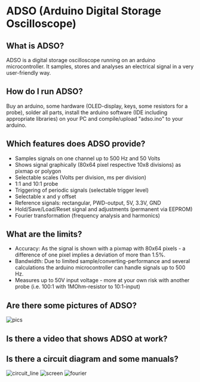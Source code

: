 # ADSO (Arduino Digital Storage Oscilloscope)

## What is ADSO?
ADSO is a digital storage oscilloscope running on an arduino microcontroller. It samples, stores and analyses an electrical signal in a very user-friendly way.

## How do I run ADSO?
Buy an arduino, some hardware (OLED-display, keys, some resistors for a probe), solder all parts, install the arduino software (IDE  including appropriate libraries) on your PC and compile/upload "adso.ino" to your arduino.

## Which features does ADSO provide?
* Samples signals on one channel up to 500 Hz and 50 Volts
* Shows signal graphically (80x64 pixel respective 10x8 divisions) as pixmap or polygon
* Selectable scales (Volts per division, ms per division)
* 1:1 and 10:1 probe
* Triggering of periodic signals (selectable trigger level)
* Selectable x and y offset
* Reference signals: rectangular, PWD-output, 5V, 3.3V, GND
* Hold/Save/Load/Reset signal and adjustments (permanent via EEPROM)
* Fourier transformation (frequency analysis and harmonics)

## What are the limits?
* Accuracy: As the signal is shown with a pixmap with 80x64 pixels - a difference of one pixel implies a deviation of more than 1.5%.
* Bandwidth: Due to limited sample/converting-performance and several calculations the arduino microcontroller can handle signals up to 500 Hz.
* Measures up to 50V input voltage - more at your own risk with another probe (i.e. 100:1 with 1MOhm-resistor to 10:1-input)

## Are there some pictures of ADSO?
![pics](https://cloud.githubusercontent.com/assets/16148023/22583196/5c6ff56c-e9eb-11e6-8063-c9b17aff7941.png)

## Is there a video that shows ADSO at work?

## Is there a circuit diagram and some manuals?
![circuit_line](https://cloud.githubusercontent.com/assets/16148023/22583311/0672b356-e9ec-11e6-9c17-d33faeff08ca.png)
![screen](https://cloud.githubusercontent.com/assets/16148023/22508328/c6982f8a-e889-11e6-881e-753e66246f64.png)
![fourier](https://cloud.githubusercontent.com/assets/16148023/22508333/cb46979c-e889-11e6-9143-f8372cff0c1b.png)
